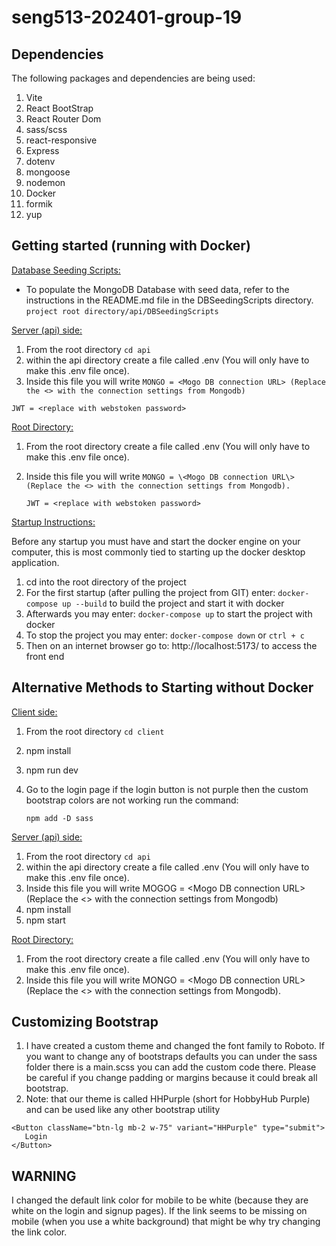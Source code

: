 # seng513-202401-group-19


## Dependencies
The following packages and dependencies are being used:
1. Vite
2. React BootStrap
3. React Router Dom
4. sass/scss
5. react-responsive
6. Express
7. dotenv
8. mongoose
9. nodemon
10. Docker
11. formik
12. yup

## Getting started (running with Docker)
<u>Database Seeding Scripts:</u>
- To populate the MongoDB Database with seed data, refer to the instructions in the README.md file in the DBSeedingScripts 
directory. `project root directory/api/DBSeedingScripts`


<u>Server (api) side:</u>
1. From the root directory `cd api`
2. within the api directory create a file called .env (You will only have to make this .env file once).
3. Inside this file you will write `MONGO = <Mogo DB connection URL> (Replace the <> with the connection settings from Mongodb)`

`JWT = <replace with webstoken password>`

<u>Root Directory:</u>
1. From the root directory create a file called .env (You will only have to make this .env file once).
2. Inside this file you will write `MONGO = \<Mogo DB connection URL\> (Replace the <> with the connection settings from Mongodb).`

   `JWT = <replace with webstoken password>`

<u>Startup Instructions:</u>

Before any startup you must have and start the docker engine on your computer, this is most commonly tied to starting up the docker
desktop application.

1. cd into the root directory of the project
2. For the first startup (after pulling the project from GIT) enter: `docker-compose up --build` to build the project and start it with docker
3. Afterwards you may enter: `docker-compose up` to start the project with docker
4. To stop the project you may enter: `docker-compose down` or `ctrl + c`
5. Then on an internet browser go to:  http://localhost:5173/ to access the front end

## Alternative Methods to Starting without Docker

<u>Client side:</u>

1. From the root directory `cd client`
2. npm install
3. npm run dev
4. Go to the login page if the login button is not purple then the custom bootstrap colors are not working run the
   command:

   `npm add -D sass`

<u>Server (api) side:</u>
1. From the root directory `cd api`
2.  within the api directory create a file called .env (You will only have to make this .env file once).
3. Inside this file you will write MOGOG = \<Mogo DB connection URL\> (Replace the <> with the connection settings from Mongodb)
4. npm install
5. npm start

<u>Root Directory:</u>
1. From the root directory create a file called .env (You will only have to make this .env file once).
2. Inside this file you will write MONGO = \<Mogo DB connection URL\> (Replace the <> with the connection settings from Mongodb).



## Customizing Bootstrap 
1. I have created a custom theme and changed the font family to Roboto. If you want to change any of bootstraps
   defaults you can under the sass folder there is a main.scss you can add the custom code there. Please be careful
   if you change padding or margins because it could break all bootstrap.
2. Note: that our theme is called HHPurple (short for HobbyHub Purple) and can be used like any other bootstrap utility
```
<Button className="btn-lg mb-2 w-75" variant="HHPurple" type="submit">
   Login
</Button>
```

## WARNING 
I changed the default link color for mobile to be white (because they are white on the login and signup pages).
If the link seems to be missing on mobile (when you use a white background) that might be why
try changing the link color.